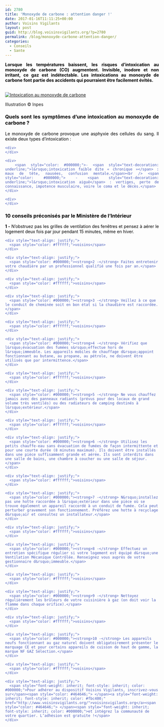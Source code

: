 ```yaml
---
id: 2780
title: 'Monoxyde de carbone : attention danger !'
date: 2017-01-16T11:11:25+00:00
author: Voisins Vigilants
layout: post
guid: http://blog.voisinsvigilants.org/?p=2780
permalink: /blog/monoxyde-carbone-attention-danger/
categories:
  - Conseils
  - Sante
---
```

<div style="color: #4b5ebd; text-align: justify;">
  <strong><span style="color: #000000;">Lorsque les températures baissent, les risques d’intoxication au monoxyde de carbone (CO) augmentent. Invisible, inodore et non irritant, ce gaz est indétectable. Les intoxications au monoxyde de carbone font partie des accidents qui pourraient être facilement évités.</span></strong>
</div>

<div style="color: #4b5ebd; text-align: justify;">
  <span style="color: #ffffff;">voisins</span>
</div>

<a href="./../../images/2016/12/1.jpg"><img class="wp-image-2783 size-full" src="./../../images/2016/12/1.jpg" alt="Intoxication au monoxyde de carbone"  /></a>
    
<p class="wp-caption-text">
   Illustration © Inpes
</p>


<h3 style="color: #4b5ebd; text-align: justify;">
  <span style="color: #000000;">Quels sont les symptômes d&rsquo;une intoxication au monoxyde de carbone ?</span>
</h3>

<div style="color: #4b5ebd;">
  <div style="text-align: justify;">
    <div>
      <span style="color: #000000;">Le monoxyde de carbone provoque une asphyxie des cellules du sang. Il existe deux types d&rsquo;intoxication :</span>
    </div>
    
    <div>
    </div>
    
    <div>
      <span style="color: #000000;">- <span style="text-decoration: underline;">l&rsquo;intoxication faible dite « chronique »</span> : maux de tête, nausées, confusion mentale.</span><br /> <span style="color: #000000;"> - <span style="text-decoration: underline;">l&rsquo;intoxication aiguë</span> : vertiges, perte de connaissance, impotence musculaire, voire le coma et le décès.</span>
    </div>
    
    <div>
    </div>
  </div>
  
  <h3 style="text-align: justify;">
    <span style="color: #000000;">10 conseils préconisés par le Ministère de l&rsquo;Intérieur</span>
  </h3>
  
  <div>
    <div style="text-align: justify;">
      <span style="color: #000000;"><strong>1 -</strong> N’obstruez pas les grilles de ventilation des fenêtres et pensez à aérer le logement deux fois par jour pendant 15 minutes, même en hiver.</span>
    </div>
    
    <div style="text-align: justify;">
      <span style="color: #ffffff;">voisins</span>
    </div>
    
    <div style="text-align: justify;">
      <span style="color: #000000;"><strong>2 -</strong> Faites entretenir votre chaudière par un professionnel qualifié une fois par an.</span>
    </div>
    
    <div style="text-align: justify;">
      <span style="color: #ffffff;">voisins</span>
    </div>
    
    <div style="text-align: justify;">
      <span style="color: #000000;"><strong>3 -</strong> Veillez à ce que le conduit de cheminée soit en bon état si la chaudière est raccordée.</span>
    </div>
    
    <div style="text-align: justify;">
      <span style="color: #ffffff;">voisins</span>
    </div>
    
    <div style="text-align: justify;">
      <span style="color: #000000;"><strong>4 -</strong> Vérifiez que l&rsquo;évacuation des fumées s&rsquo;effectue hors de l&rsquo;immeuble. Les appareils mobiles de chauffage d&rsquo;appoint fonctionnant au butane, au propane, au pétrole, ne doivent être utilisés que par intermittence.</span>
    </div>
    
    <div style="text-align: justify;">
      <span style="color: #ffffff;">voisins</span>
    </div>
    
    <div style="text-align: justify;">
      <span style="color: #000000;"><strong>5 -</strong> Ne vous chauffez jamais avec des panneaux radiants (prévus pour des locaux de grand volume très ventilés) ou des radiateurs de camping destinés à l&rsquo;extérieur.</span>
    </div>
    
    <div style="text-align: justify;">
      <span style="color: #ffffff;">voisins</span>
    </div>
    
    <div style="text-align: justify;">
      <span style="color: #000000;"><strong>6 -</strong> Utilisez les petits chauffe-eau sans évacuation de fumées de façon intermittente et pour une courte durée (8 minutes maximum). Ils doivent être installés dans une pièce suffisamment grande et aérée. Ils sont interdits dans une salle de bains, une chambre à coucher ou une salle de séjour.</span>
    </div>
    
    <div style="text-align: justify;">
      <span style="color: #ffffff;">voisins</span>
    </div>
    
    <div style="text-align: justify;">
      <span style="color: #000000;"><strong>7 -</strong> N&rsquo;installez pas une hotte raccordée à l&rsquo;extérieur dans une pièce où se trouve également un appareil raccordé à un conduit de fumée. Cela peut perturber gravement son fonctionnement. Préférez une hotte à recyclage d&rsquo;air et consultez un installateur.</span>
    </div>
    
    <div style="text-align: justify;">
      <span style="color: #ffffff;">voisins</span>
    </div>
    
    <div style="text-align: justify;">
      <span style="color: #000000;"><strong>8 -</strong> Effectuez un entretien spécifique régulier si votre logement est équipé d&rsquo;une Ventilation Mécanique Contrôlée. Renseignez vous auprès de votre gestionnaire d&rsquo;immeuble.</span>
    </div>
    
    <div style="text-align: justify;">
      <span style="color: #ffffff;">voisins</span>
    </div>
    
    <div style="text-align: justify;">
      <span style="color: #000000;"><strong>9 -</strong> Nettoyez régulièrement les brûleurs de votre cuisinière à gaz (on doit voir la flamme dans chaque orifice).</span>
    </div>
    
    <div style="text-align: justify;">
      <span style="color: #ffffff;">voisins</span>
    </div>
    
    <div style="text-align: justify;">
      <span style="color: #000000;"><strong>10 -</strong> Les appareils neufs fonctionnant au gaz naturel doivent obligatoirement présenter le marquage CE et pour certains appareils de cuisson de haut de gamme, la marque NF GAZ Sélection.</span>
    </div>
    
    <div style="text-align: justify;">
      <span style="color: #ffffff;">voisins</span>
    </div>
    
    <div style="text-align: justify;">
      <span style="font-weight: inherit; font-style: inherit; color: #000000;">Pour adhérer au dispositif Voisins Vigilants, inscrivez-vous sur</span><span style="color: #464646;"> </span><a style="font-weight: inherit; font-style: inherit; color: #fbc400;" href="http://www.voisinsvigilants.org/">voisinsvigilants.org</a><span style="color: #464646;"> </span><span style="font-weight: inherit; font-style: inherit; color: #000000;">et intégrez la communauté de votre quartier. L’adhésion est gratuite !</span>
    </div>
  </div>
</div>
